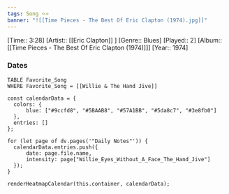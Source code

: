 ```yaml
---
tags: Song ⭐⭐ 
banner: "![[Time Pieces - The Best Of Eric Clapton (1974).jpg]]"
---
```

[Time:: 3:28]
[Artist:: [[Eric Clapton]] ]
[Genre:: Blues]
[Played:: 2]
[Album:: [[Time Pieces - The Best Of Eric Clapton (1974)]]]
[Year:: 1974]
### Dates
````dataview
TABLE Favorite_Song
WHERE Favorite_Song = [[Willie & The Hand Jive]]
````
  ```dataviewjs
const calendarData = { 
	colors: { 
		blue: ["#9ccfd8", "#5BAAB8", "#57A1BB", "#5da8c7", "#3e8fb0"] 
	}, 
	entries: [] 
}; 

for (let page of dv.pages('"Daily Notes"')) { 
	calendarData.entries.push({ 
		date: page.file.name, 
		intensity: page["Willie_Eyes_Without_A_Face_The_Hand_Jive"]
	}); 
} 

renderHeatmapCalendar(this.container, calendarData);
```
